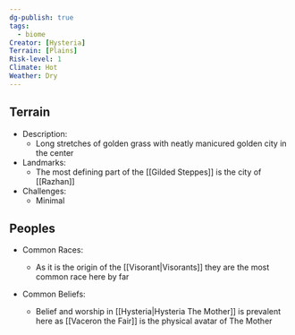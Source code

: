 ```yaml
---
dg-publish: true
tags:
  - biome
Creator: [Hysteria]
Terrain: [Plains]
Risk-level: 1
Climate: Hot
Weather: Dry
---
```


## Terrain
- Description:
	-  Long stretches of golden grass with neatly manicured golden city in the center
- Landmarks:
	- The most defining part of the [[Gilded Steppes]] is the city of [[Razhan]]
- Challenges:
	- Minimal
##  Peoples
- Common Races:
	-  As it is the origin of the [[Visorant|Visorants]] they are the most common race here by far

- Common Beliefs:
	-  Belief and worship in [[Hysteria|Hysteria The Mother]] is prevalent here as [[Vaceron the Fair]] is the physical avatar of The Mother
